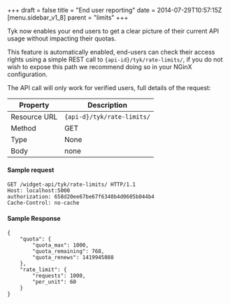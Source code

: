 +++
draft = false
title = "End user reporting"
date = 2014-07-29T10:57:15Z
[menu.sidebar_v1_8]
    parent = "limits"
+++

Tyk now enables your end users to get a clear picture of their current API usage without impacting their quotas.

This feature is automatically enabled, end-users can check their access rights using a simple REST call to 
`{api-id}/tyk/rate-limits/`, if you do not wish to expose this path we recommend doing so in your NGinX configuration.

The API call will only work for verified users, full details of the request:

|   **Property**    |   **Description**                  |
|   -----------     |   ---------------                  |
|   Resource URL    |   `{api-d}/tyk/rate-limits/`       |
|   Method          |   GET                              |
|   Type            |   None                             |
|   Body            |   none                             |


#### Sample request

    GET /widget-api/tyk/rate-limits/ HTTP/1.1
    Host: localhost:5000
    authorization: 658d20ee67be67f6340b4d0605b044b4
    Cache-Control: no-cache
   

#### Sample Response

    {
        "quota": {
            "quota_max": 1000,
            "quota_remaining": 768,
            "quota_renews": 1419945088
        },
        "rate_limit": {
            "requests": 1000,
            "per_unit": 60
        }
    }
    
